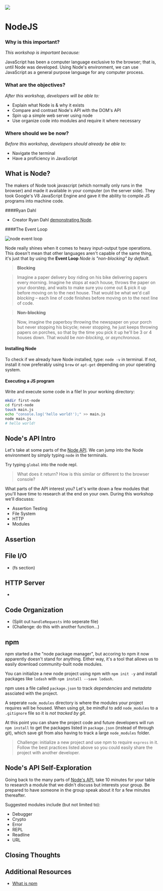 ![](https://ga-dash.s3.amazonaws.com/production/assets/logo-9f88ae6c9c3871690e33280fcf557f33.png)

# NodeJS

### Why is this important?
<!-- framing the "why" in big-picture/real world examples -->
*This workshop is important because:*

JavaScript has been a computer language exclusive to the browser; that is, until Node was developed. Using Node's environment, we can use JavaScript as a general purpose language for any computer process.

### What are the objectives?
<!-- specific/measurable goal for students to achieve -->
*After this workshop, developers will be able to:*

* Explain what Node is & why it exists
* Compare and contrast Node's API with the DOM's API
* Spin up a simple web server using node
* Use organize code into modules and require it where necessary

### Where should we be now?
<!-- call out the skills that are prerequisites -->
*Before this workshop, developers should already be able to:*

* Navigate the terminal
* Have a proficiency in JavaScript

## What is Node?

The makers of Node took javascript (which normally only runs in the browser) and made it available in your computer (on the server side). They took Google's V8 JavaScript Engine and gave it the ability to compile JS programs into machine code.

####Ryan Dahl

* Creator Ryan Dahl [demonstrating Node](https://www.youtube.com/watch?v=jo_B4LTHi3I).

####The Event Loop

![node event loop](http://i.stack.imgur.com/BTm1H.png)

Node really shines when it comes to heavy input-output type operations. This doesn't mean that other languages aren't capable of the same thing, it's just that by using the **Event Loop** *Node is "non-blocking" by default*.

>**Blocking**

>Imagine a paper delivery boy riding on his bike delivering papers every morning. Imagine he stops at each house, throws the paper on your doorstep, and waits to make sure you come out & pick it up before moving on to the next house. That would be what we'd call _blocking_ – each line of code finishes before moving on to the next line of code.

>**Non-blocking**

>Now, imagine the paperboy throwing the newspaper on your porch but never stopping his bicycle; 
never stopping, he just keeps throwing papers on porches, so that by the time you pick it up he'll be 3 or 4 houses down. That would be _non-blocking_, or _asynchronous_.


#### Installing Node

To check if we already have Node installed, type: ``node -v`` in terminal. If not, install it now preferably using `brew` or `apt-get` depending on your operating system.

#### Executing a JS program

Write and execute some code in a file! In your working directory:

```bash
mkdir first-node
cd first-node
touch main.js
echo "console.log('hello world!');" >> main.js
node main.js
# hello world!
```

## Node's API Intro

Let's take at some parts of the [Node API](https://nodejs.org/api/). We can jump into the Node environment by simply typing `node` in the terminals.

Try typing `global` into the node repl.

>What does it return? How is this similar or different to the browser console?

What parts of the API interest you? Let's write down a few modules that you'll have time to research at the end on your own. During this workshop we'll discusss:

* Assertion Testing
* File System
* HTTP
* Modules

## Assertion

## File I/O

* [](http://blog.modulus.io/absolute-beginners-guide-to-nodejs) (fs section)

## HTTP Server

* [](http://blog.modulus.io/build-your-first-http-server-in-nodejs)

## Code Organization

* (Split out `handleRequests` into seperate file)
* (Challenge: do this with another function...)

## npm

npm started a the "node package manager", but accoring to npm it now apparently doesn't stand for anything. Either way, it's a tool that allows us to easily download community-built node modules.

You can initialize a new node project using npm with `npm init -y` and install packages like `lodash` with `npm install --save lodash`.

npm uses a file called `package.json` to track *dependencies* and *metadata* assciated with the project.

A seperate `node_modules` directory is where the modules your project requires will be housed. When using git, be mindful to add `node_modules` to a `.gitignore` file so it is *not tracked by git*.

At this point you can share the project code and future developers will run `npm install` to get the packages listed in `package.json` (instead of through git), which save git from also having to track a large `node_modules` folder.

> Challenge: initialize a new project and use npm to require `express` in it. Follow the best practices listed above so you could easily share the project with another developer.

## Node's API Self-Exploration

<!--

ACTIVITY: Developer's vote on the parts of the API that seem most interesting. We split up the class into groups to do research (10m) on each and teach the rest of the class (5m) what they learned

-->

Going back to the many parts of [Node's API](https://nodejs.org/api/), take 10 minutes for your table to research a module that we didn't discuss but interests your group. Be prepared to have someone in the group speak about it for a few minutes thereafter.

Suggested modules include (but not limited to):

* Debugger
* Crypto
* Error
* REPL
* Readline
* URL


## Closing Thoughts
<!--
- review objectives & hierarchy of importance
- look ahead & link to future workshops
- clarify expectations and what developers should know by now
- reiterate “the why” with a perspective of your intentions
- create an active recall
- Check for understanding
-->
## Additional Resources

* [What is npm](https://www.youtube.com/watch?v=x03fjb2VlGY)